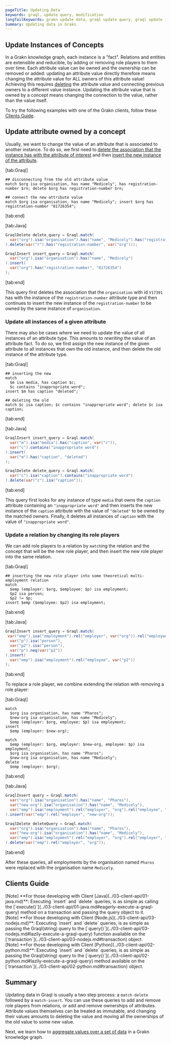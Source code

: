 ```yaml
---
pageTitle: Updating Data
keywords: graql, update query, modification
longTailKeywords: grakn update data, graql update query, graql update instances
Summary: Updating data in Grakn.
---
```


## Update Instances of Concepts

In a Grakn knowledge graph, each instance is a "fact". Relations and entities are extensible and reducible, by adding or removing role players to them over time.
Each attribute value can be owned and the ownership can be removed or added: updating an attribute value directly therefore means changing the attribute value for ALL owners of this attribute value! 
Achieving this requires [deleting](../11-query/04-delete-query.md) the attribute value and connecting previous owners to a different value instance. 
Updating the attribute value that is owned by a concept means changing the connection to the value, rather than the value itself.

To try the following examples with one of the Grakn clients, follow these [Clients Guide](#clients-guide).

## Update attribute owned by a concept
Usually, we want to change the value of an attribute that is associated to another instance. To do so, we first need to [delete the association that the instance has with the attribute of interest](../11-query/04-delete-query.md#delete-attribute-ownerships) and then [insert the new instance of the attribute](../11-query/03-insert-query.md#insert-instances-of-an-attribute-type).

<div class="tabs dark">

[tab:Graql]

```graql
## disconnecting from the old attribute value
match $org isa organisation, has name "Medicely", has registration-number $rn; delete $org has registration-number $rn;

## connect the new attribute value
match $org isa organisation, has name "Medicely"; insert $org has registration-number "81726354";
```
[tab:end]

[tab:Java]
```java
GraqlDelete delete_query = Graql.match(
  var("org").isa("organisation").has("name", "Medicely").has("registration-number", var("rn"))
).delete(var("r").has("registration-number", var("org")));

GraqlInsert insert_query = Graql.match(
  var("org").isa("organisation").has("name", "Medicely")
).insert(
  var("org").has("registration-number", "81726354")
);
```
[tab:end]
</div>

This query first deletes the association that the `organisation` with id `V17391` has with the instance of the `registration-number` attribute type and then continues to insert the new instance of the `registration-number` to be owned by the same instance of `organisation`.


### Update all instances of a given attribute
There may also be cases where we need to update the value of all instances of an attribute type. This amounts to _rewriting_ the value of an attribute fact. 
To do so, we first assign the new instance of the given attribute to all instances that own the old instance, and then delete the old instance of the attribute type.

<div class="tabs dark">

[tab:Graql]
```graql
## inserting the new
match
  $m isa media, has caption $c;
  $c contains "inappropriate word";
insert $m has caption "deleted";

## deleting the old
match $c isa caption; $c contains "inappropriate word"; delete $c isa caption;
```
[tab:end]

[tab:Java]
```java
GraqlInsert insert_query = Graql.match(
  var("m").isa("media").has("caption", var("c")),
  var("c").contains("inappropriate word")
).insert(
  var("m").has("caption", "deleted")
);

GraqlDelete delete_query = Graql.match(
  var("c").isa("caption").contains("inappropriate word")
).delete(var("c").isa("caption"));
```
[tab:end]
</div>

This query first looks for any instance of type `media` that owns the `caption` attribute containing an `"inappropriate word"` and then inserts the new instance of the `caption` attribute with the value of `"deleted"` to be owned by the matched owners. Finally, it deletes all instances of `caption` with the value of `"inappropriate word"`.

### Update a relation by changing its role players
We can add role players to a relation by `match`ing the relation and the concept that will be the new role player, and then insert the new role player into the same relation.

<div class="tabs dark">

[tab:Graql]
```graql
## inserting the new role player into some theoretical multi-employment relation
match
  $emp (employer: $org, $employee: $p) isa employment;
  $p2 isa person;
  $p2 != $p;
insert $emp ($employee: $p2) isa employment;
```
[tab:end]

[tab:Java]
```java
GraqlInsert insert_query = Graql.match(
 var("emp").isa("employment").rel("employer", var("org")).rel("employee", var("p")),
  var("p").isa("person"),
  var("p2").isa("person"),
  var("p").neq(var("p2"))
).insert(
  var("emp").isa("employment").rel("employee", var("p2"))
);
```
[tab:end]
</div>

To replace a role player, we combine extending the relation with removing a role player:

<div class="tabs dark">

[tab:Graql]
```graql
match
  $org isa organisation, has name "Pharos";
  $new-org isa organisation, has name "Medicely";
  $emp (employer: $org, employee: $p) isa employment;
insert
  $emp (employer: $new-org);

match
  $emp (employer: $org, employer: $new-org, employee: $p) isa employment;
  $org isa organisation, has name "Pharos";
  $new-org isa organisation, has name "Medicely";
delete
  $emp (employer: $org);
```
[tab:end]

[tab:Java]
```java
GraqlInsert query = Graql.match(
  var("org").isa("organisation").has("name", "Pharos"),
  var("new-org").isa("organisation").has("name", "Medicely"),
  var("emp").isa("employment").rel("employer", "org").rel("employee", "p")
).insert(var("emp").rel("employer", "new-org"));

GraqlDelete deleteQuery = Graql.match(
  var("org").isa("organisation").has("name", "Pharos"),
  var("new-org").isa("organisation").has("name", "Medicely"),
  var("emp").isa("employment").rel("employer", "org").rel("employer", "new-org").rel("employee", "p")
).delete(var("emp").rel("employer", "org"));
```
[tab:end]
</div>

After these queries, all employments by the organisation named `Pharos` were replaced with the organisation name `Medicely`.

## Clients Guide

<div class = "note">
[Note]
**For those developing with Client [Java](../03-client-api/01-java.md)**: Executing `insert` and `delete` queries, is as simple as calling the [`execute()`](../03-client-api/01-java.md#eagerly-execute-a-graql-query) method on a transaction and passing the query object to it.
</div>

<div class = "note">
[Note]
**For those developing with Client [Node.js](../03-client-api/03-nodejs.md)**: Executing `insert` and `delete` queries, is as simple as passing the Graql(string) query to the [`query()`](../03-client-api/03-nodejs.md#lazily-execute-a-graql-query) function available on the [`transaction`](../03-client-api/03-nodejs.md#transaction) object.
</div>

<div class = "note">
[Note]
**For those developing with Client [Python](../03-client-api/02-python.md)**: Executing `insert` and `delete` queries, is as simple as passing the Graql(string) query to the [`query()`](../03-client-api/02-python.md#lazily-execute-a-graql-query) method available on the [`transaction`](../03-client-api/02-python.md#transaction) object.
</div>


## Summary
Updating data in Graql is usually a two step process: a `match-delete` followed by a `match-insert`. You can use these queries to
add and remove role players from relations, or add and remove ownerships of attributes. Attribute values themselves can be treated
as immutable, and changing their values amounts to deleting the value and moving all the ownerships of the old value to some 
new value.


Next, we learn how to [aggregate values over a set of data](../11-query/06-aggregate-query.md) in a Grakn knowledge graph.
